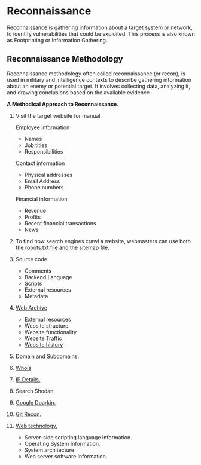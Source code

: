 # Reconnaissance
[Reconnaissance](https://github.com/InfoSecWarrior/Offensive-Recon/blob/main/Reconnaissance.md#reconnaissance) is gathering information about a target system or network, to identify vulnerabilities that could be exploited. This process is also known as Footprinting or Information Gathering.
		

## Reconnaissance Methodology
Reconnaissance methodology often called reconnaissance (or recon), is used in military and intelligence contexts to describe gathering information about an enemy or potential target. It involves collecting data, analyzing it, and drawing conclusions based on the available evidence.

**A Methodical Approach to Reconnaissance.**

1. Visit the target website for manual

    Employee information
    
    -   Names
    -   Job titles
    -   Responsibilities

    Contact information		

    -  Physical addresses
    -  Email Address
    -  Phone numbers

    Financial information

    -   Revenue
    -   Profits
    -   Recent financial transactions 
    -   News

2. To find how search engines crawl a website, webmasters can use both the [robots.txt file](https://github.com/InfoSecWarrior/Offensive-Recon/blob/main/Sitemap.md#sitemap) and the [sitemap file](https://github.com/InfoSecWarrior/Offensive-Recon/blob/main/Sitemap.md#sitemap).

3.  Source code

    -   Comments
    -   Backend Language
    -   Scripts
    -   External resources
    -   Metadata    

4. [Web Archive](https://github.com/InfoSecWarrior/Offensive-Recon/blob/main/Archive_Site.md#websites-archive)
    -   External resources
    -   Website structure
    -   Website functionality
    -   Website Traffic
    -   [Website history](https://github.com/InfoSecWarrior/Offensive-Recon/blob/main/Archive_Site.md#websites-archive)

5. Domain and Subdomains.
7. [Whois](https://github.com/InfoSecWarrior/Offensive-Recon/blob/main/Whois.md#whois)
6. [IP Details.](https://github.com/InfoSecWarrior/Offensive-Recon/blob/main/IP.md#everything-you-need-to-know-about-ip-addresses)
8. Search Shodan.
9. [Google Doarkin.](https://github.com/InfoSecWarrior/Offensive-Recon/blob/main/Google_Dorks.md#google-dorking)
1. [Git Recon.](https://github.com/InfoSecWarrior/Offensive-Recon/blob/main/Git_Recon.md#github-recon)

4.  [Web technology.](https://github.com/InfoSecWarrior/Offensive-Recon/blob/main/Archive_Site.md#find-the-website-technology)

    -   Server-side scripting language Information.
    -   Operating System Information.
    -   System architecture
    -   Web server software Information.
